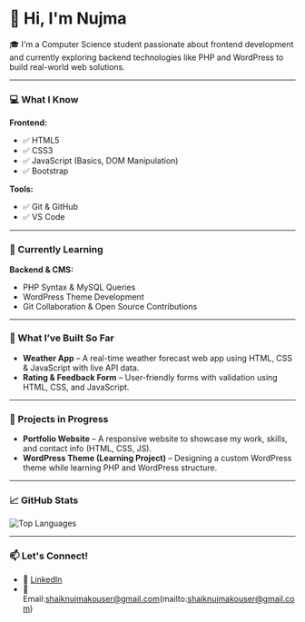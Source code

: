 # 👋 Hi, I'm Nujma

🎓 I'm a Computer Science student passionate about frontend development and currently exploring backend technologies like PHP and WordPress to build real-world web solutions.

---

### 💻 What I Know

**Frontend:**
- ✅ HTML5
- ✅ CSS3 
- ✅ JavaScript (Basics, DOM Manipulation)
- ✅ Bootstrap

**Tools:**
- ✅ Git & GitHub
- ✅ VS Code

---

### 🌱 Currently Learning

**Backend & CMS:**
- PHP Syntax & MySQL Queries
- WordPress Theme Development
- Git Collaboration & Open Source Contributions

---

### 🧪 What I’ve Built So Far

- **Weather App** – A real-time weather forecast web app using HTML, CSS & JavaScript with live API data.
- **Rating & Feedback Form** – User-friendly forms with validation using HTML, CSS, and JavaScript.

---

### 📌 Projects in Progress

- **Portfolio Website** – A responsive website to showcase my work, skills, and contact info (HTML, CSS, JS).
- **WordPress Theme (Learning Project)** – Designing a custom WordPress theme while learning PHP and WordPress structure.

---

### 📈 GitHub Stats

![Top Languages](https://github-readme-stats.vercel.app/api/top-langs/?username=Nujma&layout=compact&theme=radical)

---

### 📫 Let's Connect!

- 🔗 [LinkedIn](www.linkedin.com/in/nujma-kouser-shaik-b64978269)
- 📧 Email:shaiknujmakouser@gmail.com(mailto:shaiknujmakouser@gmail.com)
